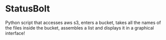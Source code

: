 # StatusBolt
Python script that accesses aws s3, enters a bucket, takes all the names of the files inside the bucket, assembles a list and displays it in a graphical interface!
